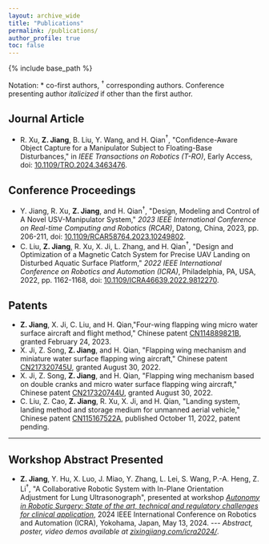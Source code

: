 ```yaml
---
layout: archive_wide
title: "Publications"
permalink: /publications/
author_profile: true
toc: false
---
```


{% include base_path %}

Notation: * co-first authors, $^\dagger$ corresponding authors. Conference presenting author _italicized_ if other than the first author.

## Journal Article
- R. Xu, **Z. Jiang**, B. Liu, Y. Wang, and H.
Qian$^\dagger$, "Confidence-Aware Object Capture for a Manipulator Subject to Floating-Base Disturbances," in _IEEE Transactions on Robotics (T-RO)_, Early Access, doi: [10.1109/TRO.2024.3463476](https://doi.org/10.1109/TRO.2024.3463476).

## Conference Proceedings
- Y. Jiang, R. Xu, **Z. Jiang**, and H. Qian$^\dagger$, "Design, Modeling and Control of A Novel USV-Manipulator System," _2023 IEEE International Conference on Real-time Computing and Robotics (RCAR)_, Datong, China, 2023, pp. 206-211, doi: [10.1109/RCAR58764.2023.10249802](https://doi.org/10.1109/RCAR58764.2023.10249802).
- C. Liu, **Z. Jiang**, R. Xu, X. Ji, L. Zhang, and H. Qian$^\dagger$,
"Design and Optimization of a Magnetic Catch System for Precise UAV Landing on Disturbed
Aquatic Surface Platform," _2022 IEEE International Conference on Robotics and Automation (ICRA)_, Philadelphia, PA, USA, 2022, pp. 1162-1168, doi: [10.1109/ICRA46639.2022.9812270](https://doi.org/10.1109/ICRA46639.2022.9812270).

## Patents
- **Z. Jiang**, X. Ji, C. Liu, and H. Qian,"Four-wing flapping wing micro water surface aircraft and flight method," Chinese patent [CN114889821B](https://patents.google.com/patent/CN114889821B/en?oq=CN114889821B), granted February 24, 2023.	
- X. Ji, Z. Song, **Z. Jiang**, and H. Qian, "Flapping wing mechanism and miniature water surface flapping wing aircraft," Chinese patent [CN217320745U](https://patents.google.com/patent/CN217320745U/en?oq=CN217320745U), granted August 30, 2022.  
- X. Ji, Z. Song, **Z. Jiang**, and H. Qian, "Flapping wing mechanism based on double cranks and micro water surface flapping wing aircraft," Chinese patent [CN217320744U](https://patents.google.com/patent/CN217320744U/en?oq=CN217320744U), granted August 30, 2022.  
- C. Liu, Z. Cao, **Z. Jiang**, R. Xu, X. Ji, and H. Qian, "Landing system, landing method and storage medium for unmanned aerial vehicle," Chinese patent [CN115167522A](https://patents.google.com/patent/CN115167522A/en?oq=CN115167522A), published October 11, 2022, patent pending.

---

## Workshop Abstract Presented
- **Z. Jiang**, Y. Hu, X. Luo, J. Miao, Y. Zhang, L. Lei, S. Wang, P.-A. Heng, Z. Li$^\dagger$, "A Collaborative Robotic System with In-Plane Orientation Adjustment for Lung Ultrasonograph", presented at workshop [_Autonomy in Robotic Surgery: State of the art, technical and regulatory challenges for clinical application_](https://metropolis.scienze.univr.it/icra24-workshop-autonomy-in-robotics-surgery/), 2024 IEEE International Conference on Robotics and Automation (ICRA), Yokohama, Japan, May 13, 2024. --- _Abstract, poster, video demos available at [zixingjiang.com/icra2024/](/icra2024/)_.